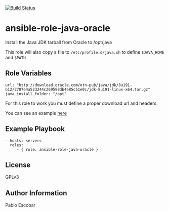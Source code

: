 [![Build Status](https://travis-ci.org/pescobar/ansible-role-java-oracle.svg?branch=master)](https://travis-ci.org/pescobar/ansible-role-java-oracle)

ansible-role-java-oracle
=========

Install the Java JDK tarball from Oracle to /opt/java

This role will also copy a file to `/etc/profile.d/java.sh` to define `$JAVA_HOME` and `$PATH`

Role Variables
--------------

```
url: "http://download.oracle.com/otn-pub/java/jdk/8u191-b12/2787e4a523244c269598db4e85c51e0c/jdk-8u191-linux-x64.tar.gz"
java_install_folder: "/opt"
```

For this role to work you must define a proper download url and headers.

You can see an example [here](https://tecadmin.net/install-java-8-on-centos-rhel-and-fedora/)

Example Playbook
----------------

    - hosts: servers
      roles:
         - { role: ansible-role-java-oracle }

License
-------

GPLv3

Author Information
------------------

Pablo Escobar
